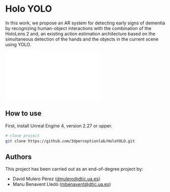 # Holo YOLO

In this work, we propose an AR system for detecting early signs of dementia
by recognizing human-object interactions with the combination
of the HoloLens 2 and, an existing action estimation architecture
based on the simultaneous detection of the hands and the objects
in the current scene using YOLO.

![HoloYOLO Pipeline](img/Pipeline.pdf)

## How to use  

First, install Unreal Engine 4, version 2.27 or upper.

```bash
# clone project   
git clone https://github.com/3dperceptionlab/HoloYOLO.git
```

## Authors

This project has been carried out as an end-of-degree project by:
- David Mulero Pérez ([dmulero@dtic.ua.es](mailto:dmulero@dtic.ua.es))
- Manu Benavent Lledó ([mbenavent@dtic.ua.es](mailto:mbenavent@dtic.ua.es))
